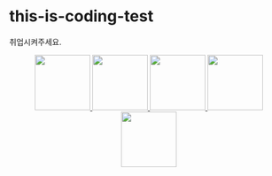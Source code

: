 # this-is-coding-test
취업시켜주세요.


<!-- ### Collaborator -->

<p align="center">
  
  <a href="https://github.com/yoon-youngjin">
  <img src="https://github.com/yoon-youngjin.png" width="100">
</a>
  
<a href="https://github.com/bong01">
  <img src="https://github.com/bong01.png" width="100">
</a>
  
<a href="https://github.com/YejinS">
  <img src="https://github.com/YejinS.png" width="100">
</a>
  
  <a href="https://github.com/nahyeonDev">
  <img src="https://github.com/nahyeonDev.png" width="100">
</a>
  <a href="https://github.com/park-yeon-ju">
  <img src="https://github.com/park-yeon-ju.png" width="100">
</a>
  
</p>
